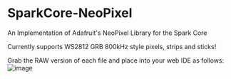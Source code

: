 SparkCore-NeoPixel
==================

An Implementation of Adafruit's NeoPixel Library for the Spark Core

Currently supports WS2812 GRB 800kHz style pixels, strips and sticks!

Grab the RAW version of each file and place into your web IDE as follows:
![image](http://i.imgur.com/Fkds8ak.png)